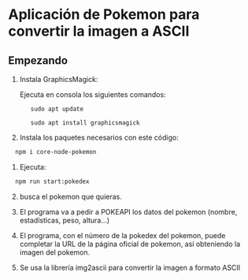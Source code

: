 # Aplicación de Pokemon para convertir la imagen a ASCII

## Empezando

1. Instala GraphicsMagick:
   
   Ejecuta en consola los siguientes comandos:
   
   ```
      sudo apt update
   ```
   
   ```
      sudo apt install graphicsmagick
   ```

0. Instala los paquetes necesarios con este código:

```bash
  npm i core-node-pokemon
```

1. Ejecuta:

```bash
  npm run start:pokedex
```
2. busca el pokemon que quieras.

3. El programa va a pedir a POKEAPI los datos del pokemon (nombre, estadísticas, peso, altura...)

4. El programa, con el número de la pokedex del pokemon, puede completar la URL de la página oficial de pokemon, así obteniendo la imagen del pokemon.

5. Se usa la librería img2ascii para convertir la imagen a formato ASCII

